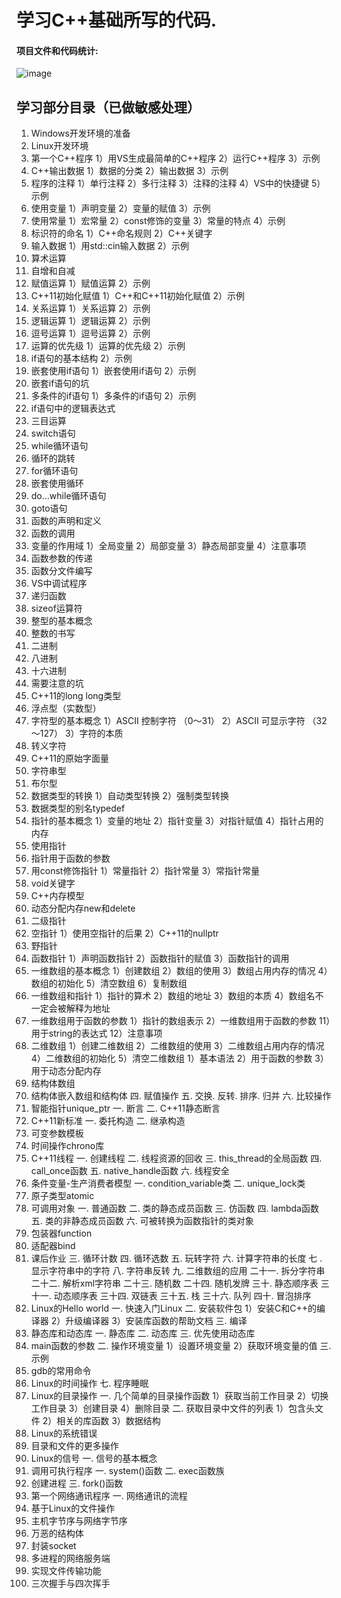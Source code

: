 # 学习C++基础所写的代码.  
#### 项目文件和代码统计:  

![image](https://github.com/NaNbNa/Cplusplus_trainingCode/assets/144761706/2b153208-c23e-4959-8e0a-544107967ed7)
## 学习部分目录（已做敏感处理）
1. Windows开发环境的准备
2. Linux开发环境
3. 第一个C++程序
1）用VS生成最简单的C++程序
2）运行C++程序
3）示例
4. C++输出数据
1）数据的分类
2）输出数据
3）示例
5. 程序的注释
1）单行注释
2）多行注释
3）注释的注释
4）VS中的快捷键
5）示例
6. 使用变量
1）声明变量
2）变量的赋值
3）示例
7. 使用常量
1）宏常量
2）const修饰的变量
3）常量的特点
4）示例
8. 标识符的命名
1）C++命名规则
2）C++关键字
9. 输入数据
1）用std::cin输入数据
2）示例
10. 算术运算
11. 自增和自减
12. 赋值运算
1）赋值运算
2）示例
13. C++11初始化赋值
1）C++和C++11初始化赋值
2）示例
14. 关系运算
1）关系运算
2）示例
15. 逻辑运算
1）逻辑运算
2）示例
16. 逗号运算
1）逗号运算
2）示例
17. 运算的优先级
1）运算的优先级
2）示例
18. if语句的基本结构
2）示例
19. 嵌套使用if语句
1）嵌套使用if语句
2）示例
20. 嵌套if语句的坑
21. 多条件的if语句
1）多条件的if语句
2）示例
22. if语句中的逻辑表达式
23. 三目运算
24. switch语句
25. while循环语句
26. 循环的跳转
27. for循环语句
28. 嵌套使用循环
29. do…while循环语句
30. goto语句
31. 函数的声明和定义
32. 函数的调用
33. 变量的作用域
1）全局变量
2）局部变量
3）静态局部变量
4）注意事项
34. 函数参数的传递
35. 函数分文件编写
36. VS中调试程序
37. 递归函数
38. sizeof运算符
39. 整型的基本概念
40. 整数的书写
1. 二进制
2. 八进制
3. 十六进制
4. 需要注意的坑
41. C++11的long long类型
42. 浮点型（实数型）
43. 字符型的基本概念
1）ASCII 控制字符 （0～31）
2）ASCII 可显示字符 （32～127）
3）字符的本质
44. 转义字符
45. C++11的原始字面量
46. 字符串型
47. 布尔型
48. 数据类型的转换
1）自动类型转换
2）强制类型转换
49. 数据类型的别名typedef
50. 指针的基本概念
1）变量的地址
2）指针变量
3）对指针赋值
4）指针占用的内存
51. 使用指针
52. 指针用于函数的参数
53. 用const修饰指针
1）常量指针
2）指针常量
3）常指针常量
54. void关键字
55. C++内存模型
56. 动态分配内存new和delete
57. 二级指针
58. 空指针
1）使用空指针的后果
2）C++11的nullptr
59. 野指针
60. 函数指针
1）声明函数指针
2）函数指针的赋值
3）函数指针的调用
61. 一维数组的基本概念
1）创建数组
2）数组的使用
3）数组占用内存的情况
4）数组的初始化
5）清空数组
6）复制数组
62. 一维数组和指针
1）指针的算术
2）数组的地址
3）数组的本质
4）数组名不一定会被解释为地址
63. 一维数组用于函数的参数
1）指针的数组表示
2）一维数组用于函数的参数
11）用于string的表达式
12）注意事项
68. 二维数组
1）创建二维数组
2）二维数组的使用
3）二维数组占用内存的情况
4）二维数组的初始化
5）清空二维数组
1）基本语法
2）用于函数的参数
3）用于动态分配内存
72. 结构体数组
73. 结构体嵌入数组和结构体
四. 赋值操作
五. 交换. 反转. 排序. 归并
六. 比较操作
193. 智能指针unique_ptr
一. 断言
二. C++11静态断言
220. C++11新标准
一. 委托构造
二. 继承构造
228. 可变参数模板
229. 时间操作chrono库
240. C++11线程
一. 创建线程
二. 线程资源的回收
三. this_thread的全局函数
四. call_once函数
五. native_handle函数
六. 线程安全
243. 条件变量-生产消费者模型
一. condition_variable类
二. unique_lock类
244. 原子类型atomic
250. 可调用对象
一. 普通函数
二. 类的静态成员函数
三. 仿函数
四. lambda函数
五. 类的非静态成员函数
六. 可被转换为函数指针的类对象
251. 包装器function
252. 适配器bind
299. 课后作业
三. 循环计数
四. 循环选数
五. 玩转字符
六. 计算字符串的长度
七 . 显示字符串中的字符
八. 字符串反转
九. 二维数组的应用
二十一. 拆分字符串
二十二. 解析xml字符串
二十三. 随机数
二十四. 随机发牌
三十. 静态顺序表
三十一. 动态顺序表
三十四. 双链表
三十五. 栈
三十六. 队列
四十. 冒泡排序
300. Linux的Hello world
一. 快速入门Linux
二. 安装软件包
1）安装C和C++的编译器
2）升级编译器
3）安装库函数的帮助文档
三. 编译
301. 静态库和动态库
一. 静态库
二. 动态库
三. 优先使用动态库
303. main函数的参数
二. 操作环境变量
1）设置环境变量
2）获取环境变量的值
三. 示例
304. gdb的常用命令
307. Linux的时间操作
七. 程序睡眠
308. Linux的目录操作
一. 几个简单的目录操作函数
1）获取当前工作目录
2）切换工作目录
3）创建目录
4）删除目录
二. 获取目录中文件的列表
1）包含头文件
2）相关的库函数
3）数据结构
310. Linux的系统错误
311. 目录和文件的更多操作
312. Linux的信号
一. 信号的基本概念 
314. 调用可执行程序
一. system()函数
二. exec函数族
315. 创建进程
三. fork()函数
340. 第一个网络通讯程序
一. 网络通讯的流程
341. 基于Linux的文件操作
343. 主机字节序与网络字节序
344. 万恶的结构体
345. 封装socket
349. 多进程的网络服务端
350. 实现文件传输功能
351. 三次握手与四次挥手  
